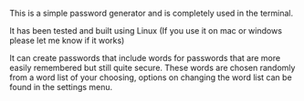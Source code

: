 This is a simple password generator and is completely used in the terminal.

It has been tested and built using Linux (If you use it on mac or windows please let me know if it works)

It can create passwords that include words for passwords that are more easily remembered but still quite secure. These words are chosen randomly from a word list of your choosing, options on changing the word list can be found in the settings menu. 
